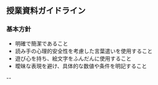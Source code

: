 ## 授業資料ガイドライン

### 基本方針

- 明確で簡潔であること
- 読み手の心理的安全性を考慮した言葉遣いを使用すること
- 遊び心を持ち、絵文字をふんだんに使用すること
- 曖昧な表現を避け、具体的な数値や条件を明記すること

--
